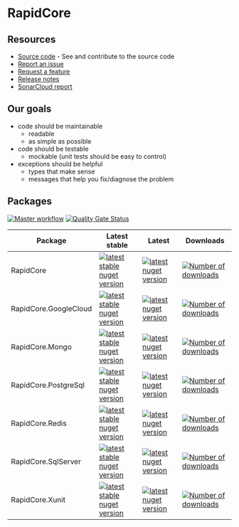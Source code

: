 # RapidCore

## Resources

- [Source code](https://github.com/rapidcore/rapidcore) - See and contribute to the source code
- [Report an issue](https://github.com/rapidcore/rapidcore/issues)
- [Request a feature](https://github.com/rapidcore/rapidcore/issues)
- [Release notes](https://github.com/rapidcore/rapidcore/releases)
- [SonarCloud report][sonarcloud-url]

## Our goals

- code should be maintainable
    - readable
    - as simple as possible
- code should be testable 
    - mockable (unit tests should be easy to control)
- exceptions should be helpful
    - types that make sense
    - messages that help you fix/diagnose the problem

## Packages

[![Master workflow][github-workflow-image]][github-workflow-url]
[![Quality Gate Status](https://sonarcloud.io/api/project_badges/measure?project=rapidcore_rapidcore&metric=alert_status)][sonarcloud-url]


| Package | Latest stable | Latest | Downloads |
|---------|---------------|--------|-----------|
| RapidCore | [![latest stable nuget version][core-nuget-image]][core-nuget-url] | [![latest nuget version][core-nuget-image-pre]][core-nuget-url] | [![Number of downloads][core-nuget-image-downloads]][core-nuget-url] |
| RapidCore.GoogleCloud | [![latest stable nuget version][google-cloud-nuget-image]][google-cloud-nuget-url] | [![latest nuget version][google-cloud-nuget-image-pre]][google-cloud-nuget-url] | [![Number of downloads][google-cloud-nuget-image-downloads]][google-cloud-nuget-url] |
| RapidCore.Mongo | [![latest stable nuget version][mongo-nuget-image]][mongo-nuget-url] | [![latest nuget version][mongo-nuget-image-pre]][mongo-nuget-url] | [![Number of downloads][mongo-nuget-image-downloads]][mongo-nuget-url] |
| RapidCore.PostgreSql | [![latest stable nuget version][postgres-nuget-image]][postgres-nuget-url] | [![latest nuget version][postgres-nuget-image-pre]][postgres-nuget-url] | [![Number of downloads][postgres-nuget-image-downloads]][postgres-nuget-url] |
| RapidCore.Redis | [![latest stable nuget version][redis-nuget-image]][redis-nuget-url] | [![latest nuget version][redis-nuget-image-pre]][redis-nuget-url] | [![Number of downloads][redis-nuget-image-downloads]][redis-nuget-url] |
| RapidCore.SqlServer | [![latest stable nuget version][sqlserver-nuget-image]][sqlserver-nuget-url] | [![latest nuget version][sqlserver-nuget-image-pre]][sqlserver-nuget-url] | [![Number of downloads][sqlserver-nuget-image-downloads]][sqlserver-nuget-url] |
| RapidCore.Xunit | [![latest stable nuget version][xunit-nuget-image]][xunit-nuget-url] | [![latest nuget version][xunit-nuget-image-pre]][xunit-nuget-url] | [![Number of downloads][xunit-nuget-image-downloads]][xunit-nuget-url] |


[core-nuget-image]: https://img.shields.io/nuget/v/RapidCore.svg?style=flat-square
[core-nuget-image-downloads]: https://img.shields.io/nuget/dt/RapidCore.svg?style=flat-square
[core-nuget-image-pre]: https://img.shields.io/nuget/vpre/RapidCore.svg?style=flat-square
[core-nuget-url]: https://www.nuget.org/packages/RapidCore

[google-cloud-nuget-image]: https://img.shields.io/nuget/v/RapidCore.GoogleCloud.svg?style=flat-square
[google-cloud-nuget-image-downloads]: https://img.shields.io/nuget/dt/RapidCore.GoogleCloud.svg?style=flat-square
[google-cloud-nuget-image-pre]: https://img.shields.io/nuget/vpre/RapidCore.GoogleCloud.svg?style=flat-square
[google-cloud-nuget-url]: https://www.nuget.org/packages/RapidCore.GoogleCloud

[mongo-nuget-image]: https://img.shields.io/nuget/v/RapidCore.Mongo.svg?style=flat-square
[mongo-nuget-image-downloads]: https://img.shields.io/nuget/dt/RapidCore.Mongo.svg?style=flat-square
[mongo-nuget-image-pre]: https://img.shields.io/nuget/vpre/RapidCore.Mongo.svg?style=flat-square
[mongo-nuget-url]: https://www.nuget.org/packages/RapidCore.Mongo

[postgres-nuget-image]: https://img.shields.io/nuget/v/RapidCore.PostgreSql.svg?style=flat-square
[postgres-nuget-image-downloads]: https://img.shields.io/nuget/dt/RapidCore.PostgreSql.svg?style=flat-square
[postgres-nuget-image-pre]: https://img.shields.io/nuget/vpre/RapidCore.PostgreSql.svg?style=flat-square
[postgres-nuget-url]: https://www.nuget.org/packages/RapidCore.PostgreSql

[redis-nuget-image]: https://img.shields.io/nuget/v/RapidCore.Redis.svg?style=flat-square
[redis-nuget-image-downloads]: https://img.shields.io/nuget/dt/RapidCore.Redis.svg?style=flat-square
[redis-nuget-image-pre]: https://img.shields.io/nuget/vpre/RapidCore.Redis.svg?style=flat-square
[redis-nuget-url]: https://www.nuget.org/packages/RapidCore.Redis

[sqlserver-nuget-image]: https://img.shields.io/nuget/v/RapidCore.SqlServer.svg?style=flat-square
[sqlserver-nuget-image-downloads]: https://img.shields.io/nuget/dt/RapidCore.SqlServer.svg?style=flat-square
[sqlserver-nuget-image-pre]: https://img.shields.io/nuget/vpre/RapidCore.SqlServer.svg?style=flat-square
[sqlserver-nuget-url]: https://www.nuget.org/packages/RapidCore.SqlServer

[xunit-nuget-image]: https://img.shields.io/nuget/v/RapidCore.Xunit.svg?style=flat-square
[xunit-nuget-image-downloads]: https://img.shields.io/nuget/dt/RapidCore.Xunit.svg?style=flat-square
[xunit-nuget-image-pre]: https://img.shields.io/nuget/vpre/RapidCore.Xunit.svg?style=flat-square
[xunit-nuget-url]: https://www.nuget.org/packages/RapidCore.Xunit


[github-workflow-image]: https://github.com/rapidcore/rapidcore/workflows/Master%20workflow/badge.svg
[github-workflow-url]: https://github.com/rapidcore/rapidcore/actions

[sonarcloud-url]: https://sonarcloud.io/dashboard?id=rapidcore_rapidcore
